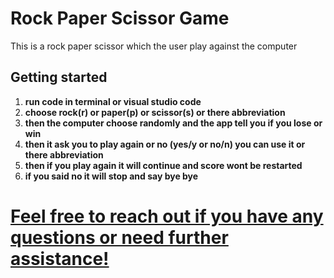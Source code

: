 # Rock Paper Scissor Game
This is a rock paper scissor which the user play against the computer

## Getting started

1. **run code in terminal or visual studio code**
2. **choose rock(r) or paper(p) or scissor(s) or there abbreviation**
3. **then the computer choose randomly and the app tell you if you lose or win**
4. **then it ask you to play again or no (yes/y or no/n) you can use it or there abbreviation**
5. **then if you play again it will continue and score wont be restarted**
6. **if you said no it will stop and say bye bye**

# [**Feel free to reach out if you have any questions or need further assistance!**](https://t.me/+201065207370/)
